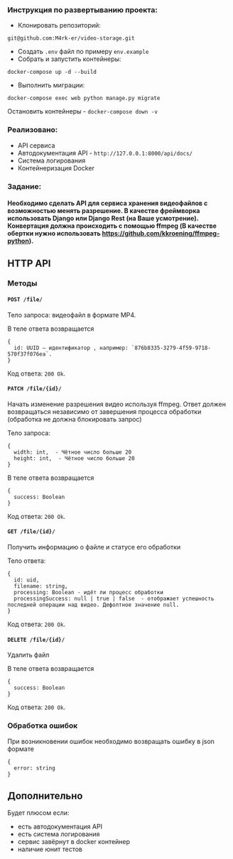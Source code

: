 ### Инструкция по развертыванию проекта:

- Клонировать репозиторий:
 ```
 git@github.com:M4rk-er/video-storage.git
 ```
- Создать `.env` файл по примеру `env.example`
- Собрать и запустить контейнеры:
```
docker-compose up -d --build
```
- Выполнить миграции:
```
docker-compose exec web python manage.py migrate
```
Остановить контейнеры - ```docker-compose down -v```

### Реализовано:
 - API сервиса
 - Автодокументация API - `http://127.0.0.1:8000/api/docs/`
 - Система логирования
 - Контейнеризация Docker


### Задание:

#### Необходимо сделать API для сервиса хранения видеофайлов с возможностью менять разрешение. В качестве фреймворка использовать Django или Django Rest (на Ваше усмотрение). Конвертация должна происходить с помощью ffmpeg (В качестве обертки нужно использовать https://github.com/kkroening/ffmpeg-python).

## HTTP API

### Методы

#### `POST /file/`
Тело запроса: видеофайл в формате MP4.

В теле ответа возвращается 
```
{
  id: UUID — идентификатор , например: `876b8335-3279-4f59-9718-570f37f076ea`.
}
``` 

Код ответа: `200 Ok`.

#### `PATCH /file/{id}/`
Начать изменение разрешения видео используя ffmpeg. Ответ должен возвращаться независимо от завершения процесса обработки (обработка не должна блокировать запрос) 

Тело запроса:

```
{
  width: int,  - Чётное число больше 20
  height: int,  - Чётное число больше 20
}
```

В теле ответа возвращается 
```
{
  success: Boolean
}
``` 
Код ответа: `200 Ok`.

#### `GET /file/{id}/`
Получить информацию о файле и статусе его обработки

Тело ответа:

```
{
  id: uid,
  filename: string,
  processing: Boolean - идёт ли процесс обработки
  processingSuccess: null | true | false  - отображает успешность последней операции над видео. Дефолтное значение null.
}
```
Код ответа: `200 Ok`.


#### `DELETE /file/{id}/`
Удалить файл

В теле ответа возвращается 
```
{
  success: Boolean
}
``` 
Код ответа: `200 Ok`.


### Обработка ошибок
При возникновении ошибок необходимо возвращать ошибку в json формате
```
{
  error: string
}
```

## Дополнительно
Будет плюсом если:
 - есть автодокументация API 
 - есть система логирования
 - сервис завёрнут в docker контейнер
 - наличие юнит тестов